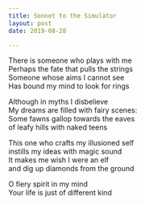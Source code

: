 ```yaml
---
title: Sonnet to the Simulator
layout: post
date: 2019-08-28

---
```


There is someone who plays with me    
Perhaps the fate that pulls the strings    
Someone whose aims I cannot see    
Has bound my mind to look for rings    

Although in myths I disbelieve    
My dreams are filled with fairy scenes:    
Some fawns gallop towards the eaves  
of leafy hills with naked teens    

This one who crafts my illusioned self  
instills my ideas with magic sound  
It makes me wish I were an elf  
and dig up diamonds from the ground  

O fiery spirit in my mind  
Your life is just of different kind  
